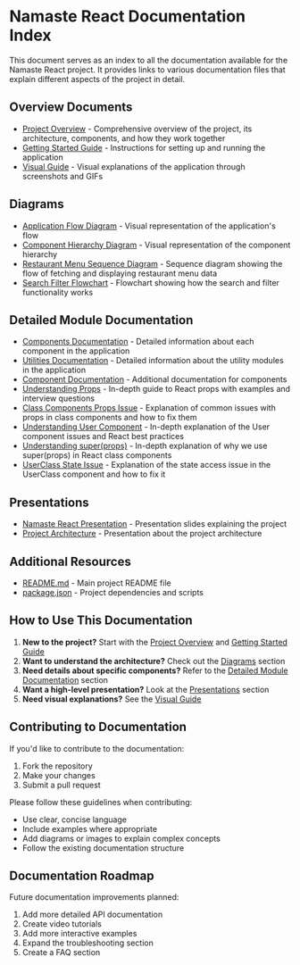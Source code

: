 # Namaste React Documentation Index

This document serves as an index to all the documentation available for the Namaste React project. It provides links to various documentation files that explain different aspects of the project in detail.

## Overview Documents

- [Project Overview](./project_overview.md) - Comprehensive overview of the project, its architecture, components, and how they work together
- [Getting Started Guide](./getting_started.md) - Instructions for setting up and running the application
- [Visual Guide](./visual_guide.md) - Visual explanations of the application through screenshots and GIFs

## Diagrams

- [Application Flow Diagram](./diagrams/application_flow.svg) - Visual representation of the application's flow
- [Component Hierarchy Diagram](./diagrams/component_hierarchy.svg) - Visual representation of the component hierarchy
- [Restaurant Menu Sequence Diagram](./diagrams/restaurant_menu_sequence.svg) - Sequence diagram showing the flow of fetching and displaying restaurant menu data
- [Search Filter Flowchart](./diagrams/search_filter_flowchart.svg) - Flowchart showing how the search and filter functionality works

## Detailed Module Documentation

- [Components Documentation](./detailed_modules/components_documentation.md) - Detailed information about each component in the application
- [Utilities Documentation](./detailed_modules/utils_documentation.md) - Detailed information about the utility modules in the application
- [Component Documentation](./detailed_modules/component_documentation.md) - Additional documentation for components
- [Understanding Props](./understanding_props.md) - In-depth guide to React props with examples and interview questions
- [Class Components Props Issue](./class_components_props_issue.md) - Explanation of common issues with props in class components and how to fix them
- [Understanding User Component](./detailed_modules/understanding_user_component.md) - In-depth explanation of the User component issues and React best practices
- [Understanding super(props)](./understanding_super_props.md) - In-depth explanation of why we use super(props) in React class components
- [UserClass State Issue](./detailed_modules/userclass_issue.md) - Explanation of the state access issue in the UserClass component and how to fix it

## Presentations

- [Namaste React Presentation](./presentations/namaste_react_presentation.md) - Presentation slides explaining the project
- [Project Architecture](./presentations/project_architecture.md) - Presentation about the project architecture

## Additional Resources

- [README.md](../README.md) - Main project README file
- [package.json](../package.json) - Project dependencies and scripts

## How to Use This Documentation

1. **New to the project?** Start with the [Project Overview](./project_overview.md) and [Getting Started Guide](./getting_started.md)
2. **Want to understand the architecture?** Check out the [Diagrams](#diagrams) section
3. **Need details about specific components?** Refer to the [Detailed Module Documentation](#detailed-module-documentation) section
4. **Want a high-level presentation?** Look at the [Presentations](#presentations) section
5. **Need visual explanations?** See the [Visual Guide](./visual_guide.md)

## Contributing to Documentation

If you'd like to contribute to the documentation:

1. Fork the repository
2. Make your changes
3. Submit a pull request

Please follow these guidelines when contributing:
- Use clear, concise language
- Include examples where appropriate
- Add diagrams or images to explain complex concepts
- Follow the existing documentation structure

## Documentation Roadmap

Future documentation improvements planned:

1. Add more detailed API documentation
2. Create video tutorials
3. Add more interactive examples
4. Expand the troubleshooting section
5. Create a FAQ section
